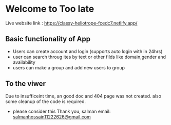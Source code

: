 # Welcome to Too late

Live website link : https://classy-heliotrope-fcedc7.netlify.app/

## Basic functionality of App

- Users can create account and login (supports auto login with in 24hrs)
- user can search throug ites by text or other filds like domain,gender and availability
- users can make a group and add new users to group


## To the viwer 
Due to insufficeint time, an good doc and 404 page was not 
created. also some cleanup of the code is required.
- please consider this
Thank you,
salman
email: salmanhossain11222626@gmail.com
